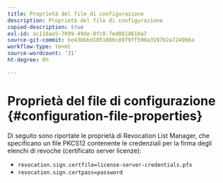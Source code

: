 ```yaml
---
title: Proprietà del file di configurazione
description: Proprietà del file di configurazione
copied-description: true
exl-id: ac118ae5-7099-49de-8fc0-7ed001d610a7
source-git-commit: be43bbbd1051886c8979ff590a3197b2a7249b6a
workflow-type: tm+mt
source-wordcount: '31'
ht-degree: 0%

---
```


# Proprietà del file di configurazione {#configuration-file-properties}

Di seguito sono riportate le proprietà di Revocation List Manager, che specificano un file PKCS12 contenente le credenziali per la firma degli elenchi di revoche (certificato server licenze):

* `revocation.sign.certfile=license-server-credentials.pfx`
* `revocation.sign.certpass=password`
